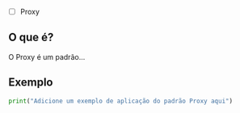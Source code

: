 
- [ ] Proxy
## O que é?
O Proxy é um padrão...

## Exemplo
```python
print("Adicione um exemplo de aplicação do padrão Proxy aqui")
```